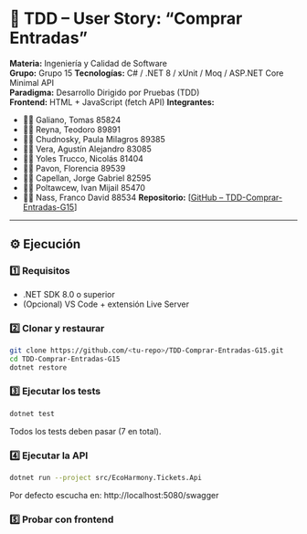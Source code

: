 # 🧩 TDD – User Story: “Comprar Entradas”

**Materia:** Ingeniería y Calidad de Software  
**Grupo:** Grupo 15
**Tecnologías:** C# / .NET 8 / xUnit / Moq / ASP.NET Core Minimal API  
**Paradigma:** Desarrollo Dirigido por Pruebas (TDD)  
**Frontend:** HTML + JavaScript (fetch API)
**Integrantes:**
- 👨‍💻 Galiano, Tomas 85824
- 👨‍💻 Reyna, Teodoro 89891
- 👩‍💻 Chudnosky, Paula Milagros 89385
- 👨‍💻 Vera, Agustín Alejandro 83085
- 👨‍💻 Yoles Trucco, Nicolás 81404
- 👩‍💻 Pavon, Florencia 89539
- 👨‍💻 Capellan, Jorge Gabriel 82595
- 👨‍💻 Poltawcew, Ivan Mijail 85470
- 👨‍💻 Nass, Franco David 88534
**Repositorio:** [[GitHub – TDD-Comprar-Entradas-G15](https://github.com/paulachudnosky/TDD-Comprar-Entradas-G15)]

---

## ⚙️ Ejecución

### 1️⃣ Requisitos
- .NET SDK 8.0 o superior  
- (Opcional) VS Code + extensión Live Server

### 2️⃣ Clonar y restaurar
```bash
git clone https://github.com/<tu-repo>/TDD-Comprar-Entradas-G15.git
cd TDD-Comprar-Entradas-G15
dotnet restore
```

### 3️⃣ Ejecutar los tests
```bash
dotnet test
```
Todos los tests deben pasar (7 en total).

### 4️⃣ Ejecutar la API
```bash
dotnet run --project src/EcoHarmony.Tickets.Api
```
Por defecto escucha en:
http://localhost:5080/swagger

### 5️⃣ Probar con frontend